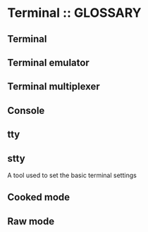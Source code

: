 # Terminal :: GLOSSARY

## Terminal
## Terminal emulator
## Terminal multiplexer
## Console
## tty

## stty
A tool used to set the basic terminal settings

## Cooked mode


## Raw mode
